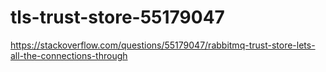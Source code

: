# tls-trust-store-55179047
https://stackoverflow.com/questions/55179047/rabbitmq-trust-store-lets-all-the-connections-through
